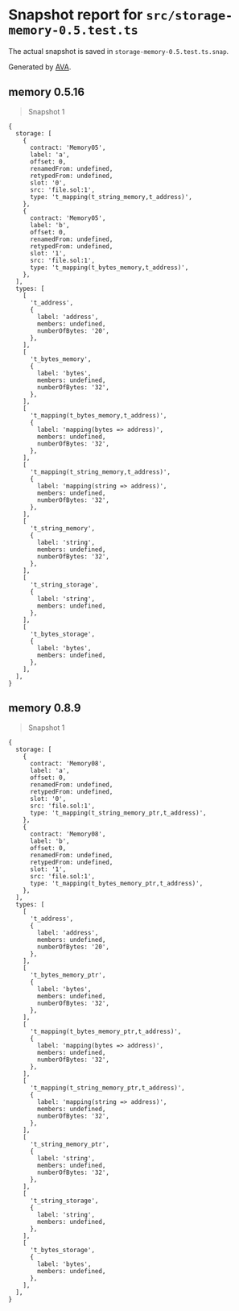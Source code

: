 # Snapshot report for `src/storage-memory-0.5.test.ts`

The actual snapshot is saved in `storage-memory-0.5.test.ts.snap`.

Generated by [AVA](https://avajs.dev).

## memory 0.5.16

> Snapshot 1

    {
      storage: [
        {
          contract: 'Memory05',
          label: 'a',
          offset: 0,
          renamedFrom: undefined,
          retypedFrom: undefined,
          slot: '0',
          src: 'file.sol:1',
          type: 't_mapping(t_string_memory,t_address)',
        },
        {
          contract: 'Memory05',
          label: 'b',
          offset: 0,
          renamedFrom: undefined,
          retypedFrom: undefined,
          slot: '1',
          src: 'file.sol:1',
          type: 't_mapping(t_bytes_memory,t_address)',
        },
      ],
      types: [
        [
          't_address',
          {
            label: 'address',
            members: undefined,
            numberOfBytes: '20',
          },
        ],
        [
          't_bytes_memory',
          {
            label: 'bytes',
            members: undefined,
            numberOfBytes: '32',
          },
        ],
        [
          't_mapping(t_bytes_memory,t_address)',
          {
            label: 'mapping(bytes => address)',
            members: undefined,
            numberOfBytes: '32',
          },
        ],
        [
          't_mapping(t_string_memory,t_address)',
          {
            label: 'mapping(string => address)',
            members: undefined,
            numberOfBytes: '32',
          },
        ],
        [
          't_string_memory',
          {
            label: 'string',
            members: undefined,
            numberOfBytes: '32',
          },
        ],
        [
          't_string_storage',
          {
            label: 'string',
            members: undefined,
          },
        ],
        [
          't_bytes_storage',
          {
            label: 'bytes',
            members: undefined,
          },
        ],
      ],
    }

## memory 0.8.9

> Snapshot 1

    {
      storage: [
        {
          contract: 'Memory08',
          label: 'a',
          offset: 0,
          renamedFrom: undefined,
          retypedFrom: undefined,
          slot: '0',
          src: 'file.sol:1',
          type: 't_mapping(t_string_memory_ptr,t_address)',
        },
        {
          contract: 'Memory08',
          label: 'b',
          offset: 0,
          renamedFrom: undefined,
          retypedFrom: undefined,
          slot: '1',
          src: 'file.sol:1',
          type: 't_mapping(t_bytes_memory_ptr,t_address)',
        },
      ],
      types: [
        [
          't_address',
          {
            label: 'address',
            members: undefined,
            numberOfBytes: '20',
          },
        ],
        [
          't_bytes_memory_ptr',
          {
            label: 'bytes',
            members: undefined,
            numberOfBytes: '32',
          },
        ],
        [
          't_mapping(t_bytes_memory_ptr,t_address)',
          {
            label: 'mapping(bytes => address)',
            members: undefined,
            numberOfBytes: '32',
          },
        ],
        [
          't_mapping(t_string_memory_ptr,t_address)',
          {
            label: 'mapping(string => address)',
            members: undefined,
            numberOfBytes: '32',
          },
        ],
        [
          't_string_memory_ptr',
          {
            label: 'string',
            members: undefined,
            numberOfBytes: '32',
          },
        ],
        [
          't_string_storage',
          {
            label: 'string',
            members: undefined,
          },
        ],
        [
          't_bytes_storage',
          {
            label: 'bytes',
            members: undefined,
          },
        ],
      ],
    }
